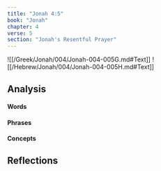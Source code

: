 ```yaml
---
title: "Jonah 4:5"
book: "Jonah"
chapter: 4
verse: 5
section: "Jonah's Resentful Prayer"
---
```

![[/Greek/Jonah/004/Jonah-004-005G.md#Text]]
![[/Hebrew/Jonah/004/Jonah-004-005H.md#Text]]

## Analysis

#### Words

#### Phrases

#### Concepts

## Reflections
